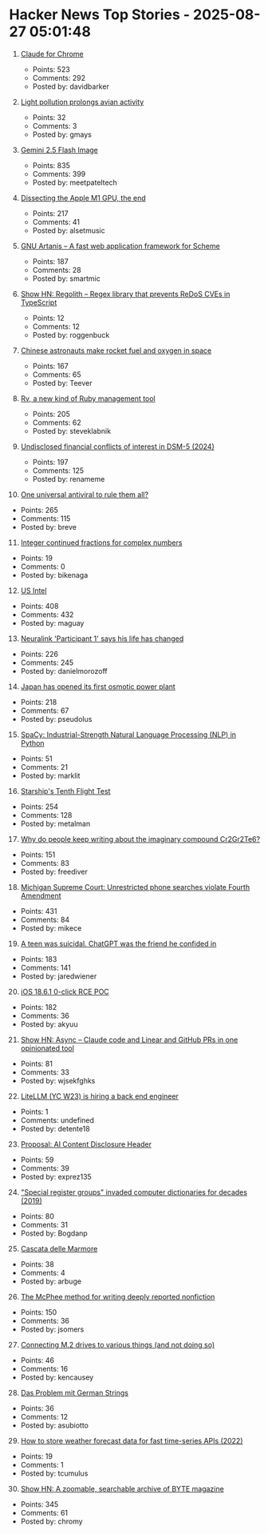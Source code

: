 # Hacker News Top Stories - 2025-08-27 05:01:48

1. [Claude for Chrome](https://www.anthropic.com/news/claude-for-chrome)
   - Points: 523
   - Comments: 292
   - Posted by: davidbarker

2. [Light pollution prolongs avian activity](https://gizmodo.com/birds-across-the-world-are-singing-all-day-for-a-disturbing-reason-2000646257)
   - Points: 32
   - Comments: 3
   - Posted by: gmays

3. [Gemini 2.5 Flash Image](https://developers.googleblog.com/en/introducing-gemini-2-5-flash-image/)
   - Points: 835
   - Comments: 399
   - Posted by: meetpateltech

4. [Dissecting the Apple M1 GPU, the end](https://rosenzweig.io/blog/asahi-gpu-part-n.html)
   - Points: 217
   - Comments: 41
   - Posted by: alsetmusic

5. [GNU Artanis – A fast web application framework for Scheme](https://artanis.dev/index.html)
   - Points: 187
   - Comments: 28
   - Posted by: smartmic

6. [Show HN: Regolith – Regex library that prevents ReDoS CVEs in TypeScript](https://github.com/JakeRoggenbuck/regolith)
   - Points: 12
   - Comments: 12
   - Posted by: roggenbuck

7. [Chinese astronauts make rocket fuel and oxygen in space](https://www.livescience.com/space/space-exploration/chinese-astronauts-make-rocket-fuel-and-oxygen-in-space-using-1st-of-its-kind-artificial-photosynthesis)
   - Points: 167
   - Comments: 65
   - Posted by: Teever

8. [Rv, a new kind of Ruby management tool](https://andre.arko.net/2025/08/25/rv-a-new-kind-of-ruby-management-tool/)
   - Points: 205
   - Comments: 62
   - Posted by: steveklabnik

9. [Undisclosed financial conflicts of interest in DSM-5 (2024)](https://www.bmj.com/content/384/bmj-2023-076902)
   - Points: 197
   - Comments: 125
   - Posted by: renameme

10. [One universal antiviral to rule them all?](https://www.cuimc.columbia.edu/news/one-universal-antiviral-rule-them-all)
   - Points: 265
   - Comments: 115
   - Posted by: breve

11. [Integer continued fractions for complex numbers](https://arxiv.org/abs/2508.15078)
   - Points: 19
   - Comments: 0
   - Posted by: bikenaga

12. [US Intel](https://stratechery.com/2025/u-s-intel/)
   - Points: 408
   - Comments: 432
   - Posted by: maguay

13. [Neuralink 'Participant 1' says his life has changed](https://fortune.com/2025/08/23/neuralink-participant-1-noland-arbaugh-18-months-post-surgery-life-changed-elon-musk/)
   - Points: 226
   - Comments: 245
   - Posted by: danielmorozoff

14. [Japan has opened its first osmotic power plant](https://www.theguardian.com/world/2025/aug/25/japan-osmotic-power-plant-fukuoka)
   - Points: 218
   - Comments: 67
   - Posted by: pseudolus

15. [SpaCy: Industrial-Strength Natural Language Processing (NLP) in Python](https://github.com/explosion/spaCy)
   - Points: 51
   - Comments: 21
   - Posted by: marklit

16. [Starship's Tenth Flight Test](https://www.spacex.com/)
   - Points: 254
   - Comments: 128
   - Posted by: metalman

17. [Why do people keep writing about the imaginary compound Cr2Gr2Te6?](https://www.righto.com/2025/08/Cr2Ge2Te6-not-Cr2Gr2Te6.html)
   - Points: 151
   - Comments: 83
   - Posted by: freediver

18. [Michigan Supreme Court: Unrestricted phone searches violate Fourth Amendment](https://reclaimthenet.org/michigan-supreme-court-rules-phone-search-warrants-must-be-specific)
   - Points: 431
   - Comments: 84
   - Posted by: mikece

19. [A teen was suicidal. ChatGPT was the friend he confided in](https://www.nytimes.com/2025/08/26/technology/chatgpt-openai-suicide.html)
   - Points: 183
   - Comments: 141
   - Posted by: jaredwiener

20. [iOS 18.6.1 0-click RCE POC](https://github.com/b1n4r1b01/n-days/blob/main/CVE-2025-43300.md)
   - Points: 182
   - Comments: 36
   - Posted by: akyuu

21. [Show HN: Async – Claude code and Linear and GitHub PRs in one opinionated tool](https://github.com/bkdevs/async-server)
   - Points: 81
   - Comments: 33
   - Posted by: wjsekfghks

22. [LiteLLM (YC W23) is hiring a back end engineer](https://www.ycombinator.com/companies/litellm/jobs/6uvoBp3-founding-backend-engineer)
   - Points: 1
   - Comments: undefined
   - Posted by: detente18

23. [Proposal: AI Content Disclosure Header](https://www.ietf.org/archive/id/draft-abaris-aicdh-00.html)
   - Points: 59
   - Comments: 39
   - Posted by: exprez135

24. ["Special register groups" invaded computer dictionaries for decades (2019)](https://www.righto.com/2019/10/how-special-register-groups-invaded.html)
   - Points: 80
   - Comments: 31
   - Posted by: Bogdanp

25. [Cascata delle Marmore](https://en.wikipedia.org/wiki/Cascata_delle_Marmore)
   - Points: 38
   - Comments: 4
   - Posted by: arbuge

26. [The McPhee method for writing deeply reported nonfiction](https://jsomers.net/blog/the-mcphee-method)
   - Points: 150
   - Comments: 36
   - Posted by: jsomers

27. [Connecting M.2 drives to various things (and not doing so)](https://utcc.utoronto.ca/~cks/space/blog/tech/M2ToVariousThings)
   - Points: 46
   - Comments: 16
   - Posted by: kencausey

28. [Das Problem mit German Strings](https://www.polarsignals.com/blog/posts/2025/08/26/das-problem-mit-german-strings)
   - Points: 36
   - Comments: 12
   - Posted by: asubiotto

29. [How to store weather forecast data for fast time-series APIs (2022)](https://openmeteo.substack.com/p/how-to-store-weather-forecast-data)
   - Points: 19
   - Comments: 1
   - Posted by: tcumulus

30. [Show HN: A zoomable, searchable archive of BYTE magazine](https://byte.tsundoku.io)
   - Points: 345
   - Comments: 61
   - Posted by: chromy

